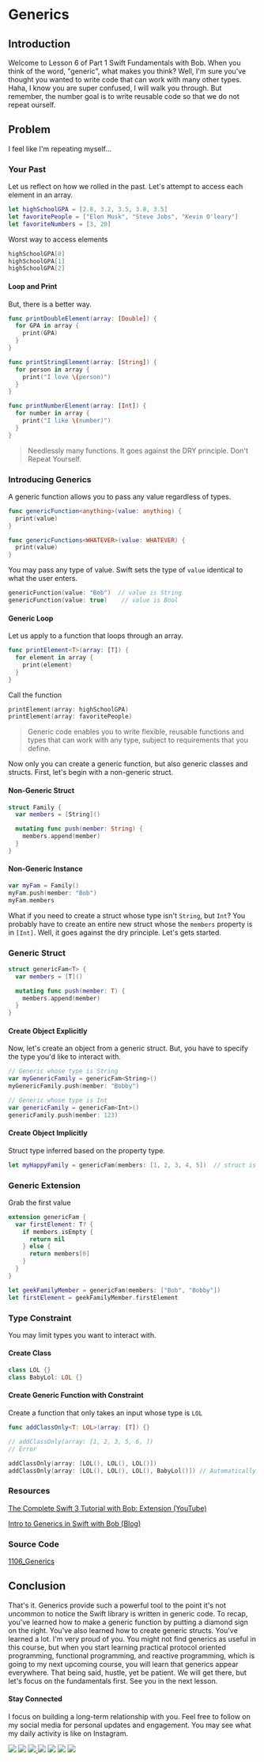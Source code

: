 # Generics

## Introduction
Welcome to Lesson 6 of Part 1 Swift Fundamentals with Bob. When you think of the word, "generic", what makes you think? Well, I'm sure you've thought you wanted to write code that can work with many other types. Haha, I know you are super confused, I will walk you through. But remember, the number goal is to write reusable code so that we do not repeat ourself.

## Problem
I feel like I'm repeating myself...

### Your Past
Let us reflect on how we rolled in the past. Let's attempt to access each element in an array.

```swift
let highSchoolGPA = [2.8, 3.2, 3.5, 3.8, 3.5]
let favoritePeople = ["Elon Musk", "Steve Jobs", "Kevin O'leary"]
let favoriteNumbers = [3, 20]
```

Worst way to access elements
```swift
highSchoolGPA[0]
highSchoolGPA[1]
highSchoolGPA[2]
```

#### Loop and Print
But, there is a better way.

```swift
func printDoubleElement(array: [Double]) {
  for GPA in array {
    print(GPA)
  }
}

func printStringElement(array: [String]) {
  for person in array {
    print("I love \(person)")
  }
}

func printNumberElement(array: [Int]) {
  for number in array {
    print("I like \(number)")
  }
}
```
> Needlessly many functions. It goes against the DRY principle. Don't Repeat Yourself.

### Introducing Generics
A generic function allows you to pass any value regardless of types.   

```swift
func genericFunction<anything>(value: anything) {
  print(value)
}

func genericFunctions<WHATEVER>(value: WHATEVER) {
  print(value)
}
```

You may pass any type of value. Swift sets the type of `value` identical to what the user enters.

```swift
genericFunction(value: "Bob")  // value is String
genericFunction(value: true)    // value is Bool
```

#### Generic Loop
Let us apply to a function that loops through an array.

```swift
func printElement<T>(array: [T]) {
  for element in array {
    print(element)
  }
}
```
Call the function

```swift
printElement(array: highSchoolGPA)
printElement(array: favoritePeople)
```

> Generic code enables you to write flexible, reusable functions and types that can work with any type, subject to requirements that you define.

Now only you can create a generic function, but also generic classes and structs. First, let's begin with a non-generic struct.

#### Non-Generic Struct
```swift
struct Family {
  var members = [String]()

  mutating func push(member: String) {
    members.append(member)
  }
}
```

#### Non-Generic Instance
```swift
var myFam = Family()
myFam.push(member: "Bob")
myFam.members
```

What if you need to create a struct whose type isn't `String`, but `Int`? You probably have to create an entire new struct whose the `members` property is in `[Int]`. Well, it goes against the dry principle. Let's gets started.

### Generic Struct
```swift
struct genericFam<T> {
  var members = [T]()

  mutating func push(member: T) {
    members.append(member)
  }
}
```

#### Create Object Explicitly
Now, let's create an object from a generic struct. But, you have to specify the type you'd like to interact with.

```swift
// Generic whose type is String
var myGenericFamily = genericFam<String>()
myGenericFamily.push(member: "Bobby")

// Generic whose type is Int
var genericFamily = genericFam<Int>()
genericFamily.push(member: 123)
```
#### Create Object Implicitly
Struct type inferred based on the property type.

```swift
let myHappyFamily = genericFam(members: [1, 2, 3, 4, 5])  // struct is now Int type
```

### Generic Extension
Grab the first value
```swift
extension genericFam {
  var firstElement: T? {
    if members.isEmpty {
      return nil
    } else {
      return members[0]
    }
  }
}

let geekFamilyMember = genericFam(members: ["Bob", "Bobby"])
let firstElement = geekFamilyMember.firstElement
```

### Type Constraint
You may limit types you want to interact with.

#### Create Class
```swift
class LOL {}
class BabyLol: LOL {}
```
#### Create Generic Function with Constraint
Create a function that only takes an input whose type is `LOL`
```swift
func addClassOnly<T: LOL>(array: [T]) {}

// addClassOnly(array: [1, 2, 3, 5, 6, ])
// Error

addClassOnly(array: [LOL(), LOL(), LOL()])
addClassOnly(array: [LOL(), LOL(), LOL(), BabyLol()]) // Automatically Upcasted
```

### Resources
[The Complete Swift 3 Tutorial with Bob: Extension (YouTube)](https://www.youtube.com/watch?v=4pPtLjkF0HE)

[Intro to Generics in Swift with Bob (Blog)](https://medium.com/ios-geek-community/intro-to-generics-in-swift-with-bob-df58118a5001#.fkmmjqnwd)

### Source Code
[1106_Generics](https://www.dropbox.com/sh/yln3s9r0fpnhlhm/AAD_0kollYRBkc82qFUpe_0va?dl=0)


## Conclusion
That's it. Generics provide such a powerful tool to the point it's not uncommon to notice the Swift library is written in generic code. To recap, you've learned how to make a generic function by putting a diamond sign on the right. You've also learned how to create generic structs. You've learned a lot. I'm very proud of you. You might not find generics as useful in this course, but when you start learning practical protocol oriented programming, functional programming, and reactive programming, which is going to my next upcoming course, you will learn that generics appear everywhere. That being said, hustle, yet be patient. We will get there, but let's focus on the fundamentals first. See you in the next lesson.


#### Stay Connected
I focus on building a long-term relationship with you. Feel free to follow on my social media for personal updates and engagement. You may see what my daily activity is like on Instagram.  

<p>
<a href="http://bobthedeveloper.io"><img src="https://img.shields.io/badge/Personal-Website-333333.svg"></a>
<a href="https://facebook.com/bobthedeveloper"><img src="https://img.shields.io/badge/Facebook-Like-3B5998.svg"></a> <a href="https://youtube.com/bobthedeveloper"><img src="https://img.shields.io/badge/YouTube-Subscribe-CE1312.svg"</a> <a href="https://twitter.com/bobleesj"><img src="https://img.shields.io/badge/Twitter-Follow-55ACEE.svg"></a> <a href="https://instagram.com/bobthedev
"><img src="https://img.shields.io/badge/Instagram-Follow-BB2F92.svg"></a> <a href="https://linkedin.com/in/bobleesj"><img src= "https://img.shields.io/badge/LinkedIn-Connect-0077B5.svg"></a>
<a href="https://medium.com/@bobleesj"><img src="https://img.shields.io/badge/Medium-Read-00AB6C.svg"/></a>
</p>
